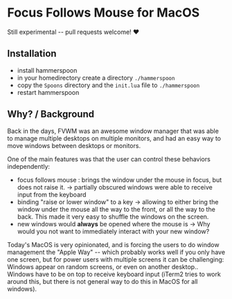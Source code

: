 # Focus Follows Mouse for MacOS

Still experimental -- pull requests welcome! ❤️

## Installation

* install hammerspoon
* in your homedirectory create a directory `./hammerspoon`
* copy the `Spoons` directory and the `init.lua` file to `./hammerspoon`
* restart hammerspoon

## Why? / Background

Back in the days, FVWM was an awesome window manager that was able to manage multiple desktops on multiple monitors, and had an easy way to move windows between desktops or monitors.

One of the main features was that the user can control these behaviors independently:

* focus follows mouse : brings the window under the mouse in focus, but does not raise it.
  -> partially obscured windows were able to receive input from the keyboard
* binding "raise or lower window" to a key
  -> allowing to either bring the window under the mouse all the way to the front, or all the way to the back. 
     This made it very easy to shuffle the windows on the screen.
* new windows would **always** be opened where the mouse is
  -> Why would you not want to immediately interact with your new window?

Today's MacOS is very opinionated, and is forcing the users to do window management the "Apple Way" -- which probably works well if you only have one screen, but for power users with multiple screens it can be challenging: Windows appear on random screens, or even on another desktop.. Windows have to be on top to receive keyboard input (iTerm2 tries to work around this, but there is not general way to do this in MacOS for all windows).

